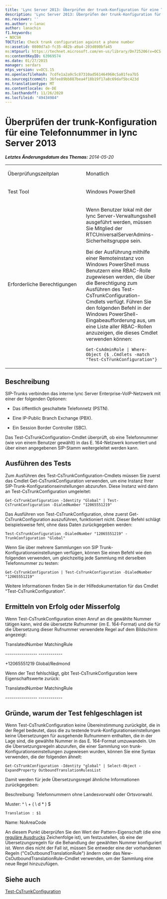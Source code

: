 ```yaml
---
title: 'Lync Server 2013: Überprüfen der trunk-Konfiguration für eine Telefonnummer'
description: 'Lync Server 2013: Überprüfen der trunk-Konfiguration für eine Telefonnummer.'
ms.reviewer: ''
ms.author: v-lanac
author: lanachin
f1.keywords:
- NOCSH
TOCTitle: Check trunk configuration against a phone number
ms:assetid: 0800d7a3-fc35-482b-a9a4-203d890bfa45
ms:mtpsurl: https://technet.microsoft.com/en-us/library/Dn725206(v=OCS.15)
ms:contentKeyID: 63969574
ms.date: 01/27/2015
manager: serdars
mtps_version: v=OCS.15
ms.openlocfilehash: 7cdfe1a2a9c5c87310ad561464960c5a01fea7b5
ms.sourcegitcommit: 36fee89bb887bea4f18b19f17a8c69daf5bc423d
ms.translationtype: MT
ms.contentlocale: de-DE
ms.lasthandoff: 11/26/2020
ms.locfileid: "49434984"
---
```

# <a name="check-trunk-configuration-against-a-phone-number-in-lync-server-2013"></a>Überprüfen der trunk-Konfiguration für eine Telefonnummer in lync Server 2013

<div data-xmlns="http://www.w3.org/1999/xhtml">

<div class="topic" data-xmlns="http://www.w3.org/1999/xhtml" data-msxsl="urn:schemas-microsoft-com:xslt" data-cs="https://msdn.microsoft.com/">

<div data-asp="https://msdn2.microsoft.com/asp">



</div>

<div id="mainSection">

<div id="mainBody">

<span> </span>

_**Letztes Änderungsdatum des Themas:** 2014-05-20_


<table>
<colgroup>
<col style="width: 50%" />
<col style="width: 50%" />
</colgroup>
<tbody>
<tr class="odd">
<td><p>Überprüfungszeitplan</p></td>
<td><p>Monatlich</p></td>
</tr>
<tr class="even">
<td><p>Test Tool</p></td>
<td><p>Windows PowerShell</p></td>
</tr>
<tr class="odd">
<td><p>Erforderliche Berechtigungen</p></td>
<td><p>Wenn Benutzer lokal mit der lync Server-Verwaltungsshell ausgeführt werden, müssen Sie Mitglied der RTCUniversalServerAdmins-Sicherheitsgruppe sein.</p>
<p>Bei der Ausführung mithilfe einer Remoteinstanz von Windows PowerShell muss Benutzern eine RBAC-Rolle zugewiesen werden, die über die Berechtigung zum Ausführen des Test-CsTrunkConfiguration-Cmdlets verfügt. Führen Sie den folgenden Befehl in der Windows PowerShell-Eingabeaufforderung aus, um eine Liste aller RBAC-Rollen anzuzeigen, die dieses Cmdlet verwenden können:</p>
<p><code>Get-CsAdminRole | Where-Object {$_.Cmdlets -match &quot;Test-CsTrunkConfiguration&quot;}</code></p></td>
</tr>
</tbody>
</table>


<div>

## <a name="description"></a>Beschreibung

SIP-Trunks verbinden das interne lync Server Enterprise-VoIP-Netzwerk mit einer der folgenden Optionen:

  - Das öffentlich geschaltete Telefonnetz (PSTN).

  - Eine IP-Public Branch Exchange (PBX).

  - Ein Session Border Controller (SBC).

Das Test-CsTrunkConfiguration-Cmdlet überprüft, ob eine Telefonnummer (wie von einem Benutzer gewählt) in das E. 164-Netzwerk konvertiert und über einen angegebenen SIP-Stamm weitergeleitet werden kann.

</div>

<div>

## <a name="running-the-test"></a>Ausführen des Tests

Zum Ausführen des Test-CsTrunkConfiguration-Cmdlets müssen Sie zuerst das Cmdlet Get-CsTrunkConfiguration verwenden, um eine Instanz Ihrer SIP-Trunk-Konfigurationseinstellungen abzurufen. Diese Instanz wird dann an Test-CsTrunkConfiguration umgeleitet:

`Get-CsTrunkConfiguration -Identity "Global" | Test-CsTrunkConfiguration -DialedNumber "12065551219"`

Das Ausführen von Test-CsTrunkConfiguration, ohne zuerst Get-CsTrunkConfiguration auszuführen, funktioniert nicht. Dieser Befehl schlägt beispielsweise fehl, ohne dass Daten zurückgegeben werden:

`Test-CsTrunkConfiguration -DialedNumber "12065551219" -TrunkConfiguration "Global"`

Wenn Sie über mehrere Sammlungen von SIP Trunk-Konfigurationseinstellungen verfügen, können Sie einen Befehl wie den folgenden verwenden, um gleichzeitig jede Sammlung mit derselben Telefonnummer zu testen:

`Get-CsTrunkConfiguration | Test-CsTrunkConfiguration -DialedNumber "12065551219"`

Weitere Informationen finden Sie in der Hilfedokumentation für das Cmdlet "Test-CsTrunkConfiguration".

</div>

<div>

## <a name="determining-success-or-failure"></a>Ermitteln von Erfolg oder Misserfolg

Wenn Test-CsTrunkConfiguration einen Anruf an die gewählte Nummer tätigen kann, wird die übersetzte Rufnummer (im E. 164-Format) und die für die Übersetzung dieser Rufnummer verwendete Regel auf dem Bildschirm angezeigt:

TranslatedNumber MatchingRule

\---------------- ------------

\+12065551219 Global/Redmond

Wenn der Test fehlschlägt, gibt Test-CsTrunkConfiguration leere Eigenschaftswerte zurück:

TranslatedNumber MatchingRule

\---------------- ------------

</div>

<div>

## <a name="reasons-why-the-test-might-have-failed"></a>Gründe, warum der Test fehlgeschlagen ist

Wenn Test-CsTrunkConfiguration keine Übereinstimmung zurückgibt, die in der Regel bedeutet, dass die zu testende trunk-Konfigurationseinstellungen keine Übersetzungen für ausgehende Rufnummern enthalten, die in der Lage sind, die gewählte Nummer in das E. 164-Format umzuwandeln. Um die Übersetzungsregeln abzurufen, die einer Sammlung von trunk-Konfigurationseinstellungen zugewiesen wurden, können Sie eine Syntax verwenden, die der folgenden ähnelt:

`Get-CsTrunkConfiguration -Identity "global" | Select-Object -ExpandProperty OutboundTranslationRulesList`

Damit werden für jede Übersetzungsregel ähnliche Informationen zurückgegeben:

Beschreibung: Telefonnummern ohne Landesvorwahl oder Ortsvorwahl.

Muster: ^ \\ + ( \\ d \* ) $

`Translation : $1`

Name: NoAreaCode

An diesem Punkt überprüfen Sie den Wert der Pattern-Eigenschaft (die eine [reguläre Ausdrucks](https://go.microsoft.com/fwlink/?linkid=400464) Zeichenfolge ist), um festzustellen, ob eine der Übersetzungsregeln für die Behandlung der gewählten Nummer konfiguriert ist. Wenn dies nicht der Fall ist, müssen Sie entweder eine der vorhandenen Regeln ("CsOutboundTranslationRule") ändern oder das New-CsOutboundTranslationRule-Cmdlet verwenden, um der Sammlung eine neue Regel hinzuzufügen.

</div>

<div>

## <a name="see-also"></a>Siehe auch


[Test-CsTrunkConfiguration](https://docs.microsoft.com/powershell/module/skype/Test-CsTrunkConfiguration)  
  

</div>

</div>

<span> </span>

</div>

</div>

</div>

